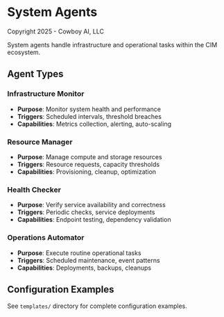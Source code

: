 # System Agents

Copyright 2025 - Cowboy AI, LLC

System agents handle infrastructure and operational tasks within the CIM ecosystem.

## Agent Types

### Infrastructure Monitor
- **Purpose**: Monitor system health and performance
- **Triggers**: Scheduled intervals, threshold breaches
- **Capabilities**: Metrics collection, alerting, auto-scaling

### Resource Manager  
- **Purpose**: Manage compute and storage resources
- **Triggers**: Resource requests, capacity thresholds
- **Capabilities**: Provisioning, cleanup, optimization

### Health Checker
- **Purpose**: Verify service availability and correctness
- **Triggers**: Periodic checks, service deployments
- **Capabilities**: Endpoint testing, dependency validation

### Operations Automator
- **Purpose**: Execute routine operational tasks
- **Triggers**: Scheduled maintenance, event patterns
- **Capabilities**: Deployments, backups, cleanups

## Configuration Examples

See `templates/` directory for complete configuration examples.